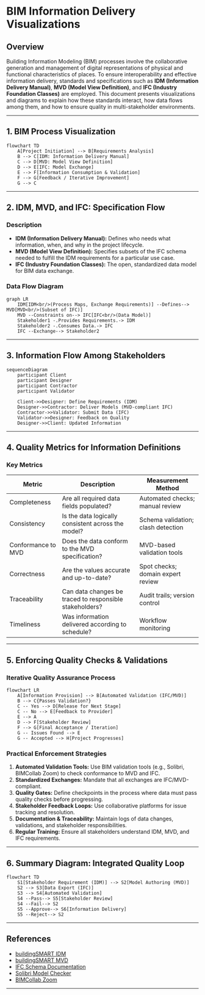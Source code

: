 # BIM Information Delivery Visualizations

## Overview

Building Information Modeling (BIM) processes involve the collaborative generation and management of digital representations of physical and functional characteristics of places. To ensure interoperability and effective information delivery, standards and specifications such as **IDM (Information Delivery Manual)**, **MVD (Model View Definition)**, and **IFC (Industry Foundation Classes)** are employed. This document presents visualizations and diagrams to explain how these standards interact, how data flows among them, and how to ensure quality in multi-stakeholder environments.

---

## 1. BIM Process Visualization

```mermaid
flowchart TD
    A[Project Initiation] --> B[Requirements Analysis]
    B --> C[IDM: Information Delivery Manual]
    C --> D[MVD: Model View Definition]
    D --> E[IFC: Model Exchange]
    E --> F[Information Consumption & Validation]
    F --> G[Feedback / Iterative Improvement]
    G --> C
```

---

## 2. IDM, MVD, and IFC: Specification Flow

### Description

- **IDM (Information Delivery Manual):** Defines who needs what information, when, and why in the project lifecycle.
- **MVD (Model View Definition):** Specifies subsets of the IFC schema needed to fulfill the IDM requirements for a particular use case.
- **IFC (Industry Foundation Classes):** The open, standardized data model for BIM data exchange.

### Data Flow Diagram

```mermaid
graph LR
    IDM[IDM<br/>(Process Maps, Exchange Requirements)] --Defines--> MVD[MVD<br/>(Subset of IFC)]
    MVD --Constraints on--> IFC[IFC<br/>(Data Model)]
    Stakeholder1 -.Provides Requirements.-> IDM
    Stakeholder2 -.Consumes Data.-> IFC
    IFC --Exchange--> Stakeholder2
```

---

## 3. Information Flow Among Stakeholders

```mermaid
sequenceDiagram
    participant Client
    participant Designer
    participant Contractor
    participant Validator

    Client->>Designer: Define Requirements (IDM)
    Designer->>Contractor: Deliver Models (MVD-compliant IFC)
    Contractor->>Validator: Submit Data (IFC)
    Validator->>Designer: Feedback on Quality
    Designer->>Client: Updated Information
```

---

## 4. Quality Metrics for Information Definitions

### Key Metrics

| Metric                     | Description                                              | Measurement Method                 |
|----------------------------|---------------------------------------------------------|------------------------------------|
| Completeness               | Are all required data fields populated?                  | Automated checks; manual review    |
| Consistency                | Is the data logically consistent across the model?       | Schema validation; clash detection |
| Conformance to MVD         | Does the data conform to the MVD specification?          | MVD-based validation tools         |
| Correctness                | Are the values accurate and up-to-date?                  | Spot checks; domain expert review  |
| Traceability               | Can data changes be traced to responsible stakeholders?  | Audit trails; version control      |
| Timeliness                 | Was information delivered according to schedule?         | Workflow monitoring                |

---

## 5. Enforcing Quality Checks & Validations

### Iterative Quality Assurance Process

```mermaid
flowchart LR
    A[Information Provision] --> B[Automated Validation (IFC/MVD)]
    B --> C{Passes Validation?}
    C -- Yes --> D[Release for Next Stage]
    C -- No --> E[Feedback to Provider]
    E --> A
    D --> F[Stakeholder Review]
    F --> G[Final Acceptance / Iteration]
    G -- Issues Found --> E
    G -- Accepted --> H[Project Progresses]
```

### Practical Enforcement Strategies

1. **Automated Validation Tools:** Use BIM validation tools (e.g., Solibri, BIMCollab Zoom) to check conformance to MVD and IFC.
2. **Standardized Exchanges:** Mandate that all exchanges are IFC/MVD-compliant.
3. **Quality Gates:** Define checkpoints in the process where data must pass quality checks before progressing.
4. **Stakeholder Feedback Loops:** Use collaborative platforms for issue tracking and resolution.
5. **Documentation & Traceability:** Maintain logs of data changes, validations, and stakeholder responsibilities.
6. **Regular Training:** Ensure all stakeholders understand IDM, MVD, and IFC requirements.

---

## 6. Summary Diagram: Integrated Quality Loop

```mermaid
flowchart TD
    S1[Stakeholder Requirement (IDM)] --> S2[Model Authoring (MVD)]
    S2 --> S3[Data Export (IFC)]
    S3 --> S4[Automated Validation]
    S4 --Pass--> S5[Stakeholder Review]
    S4 --Fail--> S2
    S5 --Approve--> S6[Information Delivery]
    S5 --Reject--> S2
```

---

## References

- [buildingSMART IDM](https://www.buildingsmart.org/standards/idm/)
- [buildingSMART MVD](https://www.buildingsmart.org/standards/mvd/)
- [IFC Schema Documentation](https://technical.buildingsmart.org/standards/ifc/)
- [Solibri Model Checker](https://www.solibri.com/)
- [BIMCollab Zoom](https://www.bimcollab.com/en/solutions/zoom/)

---